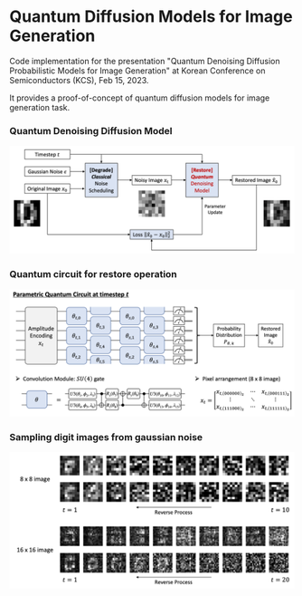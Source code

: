 # Quantum Diffusion Models for Image Generation

Code implementation for the presentation "Quantum Denoising Diffusion Probabilistic Models for Image Generation" at Korean Conference on Semiconductors (KCS), Feb 15, 2023.

It provides a proof-of-concept of quantum diffusion models for image generation task.

### Quantum Denoising Diffusion Model
![fig_structure](images/fig_structure.png)

### Quantum circuit for restore operation
![fig_circuit](images/fig_circuit.png)

### Sampling digit images from gaussian noise
![fig_sampling](images/fig_sampling.png)
